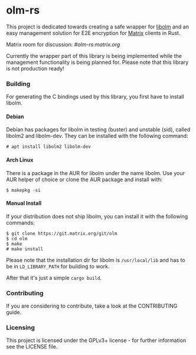# olm-rs

This project is dedicated towards creating a safe wrapper for [libolm](https://git.matrix.org/git/olm/about/) and an easy management solution for E2E encryption for [Matrix](https://matrix.org/) clients in Rust.

Matrix room for discussion: *#olm-rs:matrix.org*

Currently the wrapper part of this library is being implemented while the management functionality is being planned for. Please note that this library is not production ready!

### Building

For generating the C bindings used by this library, you first have to install libolm.

#### Debian

Debian has packages for libolm in testing (buster) and unstable (sid), called libolm2 and libolm-dev.
They can be installed with the following command:

`# apt install libolm2 libolm-dev`

#### Arch Linux

There is a package in the AUR for libolm under the name libolm. Use your AUR helper of choice or clone
the AUR package and install with:

`$ makepkg -si`

#### Manual Install

If your distribution does not ship libolm, you can install it with the following commands:

```
$ git clone https://git.matrix.org/git/olm
$ cd olm
$ make
# make install
```

Please note that the installation dir for libolm is `/usr/local/lib` and has to be in `LD_LIBRARY_PATH` for building to work.

After that it's just a simple `cargo build`.

### Contributing
If you are considering to contribute, take a look at the CONTRIBUTING guide.

### Licensing
This project is licensed under the GPLv3+ license - for further information see the LICENSE file.
